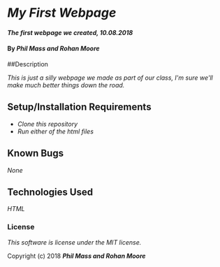 # _My First Webpage_

#### _The first webpage we created, 10.08.2018_

#### By _**Phil Mass and Rohan Moore**_

##Description

_This is just a silly webpage we made as part of our class, I'm sure we'll make much better things down the road._

## Setup/Installation Requirements

* _Clone this repository_
* _Run either of the html files_

## Known Bugs

_None_

## Technologies Used

_HTML_

### License

*This software is license under the MIT license.*

Copyright (c) 2018 **_Phil Mass and Rohan Moore_**

